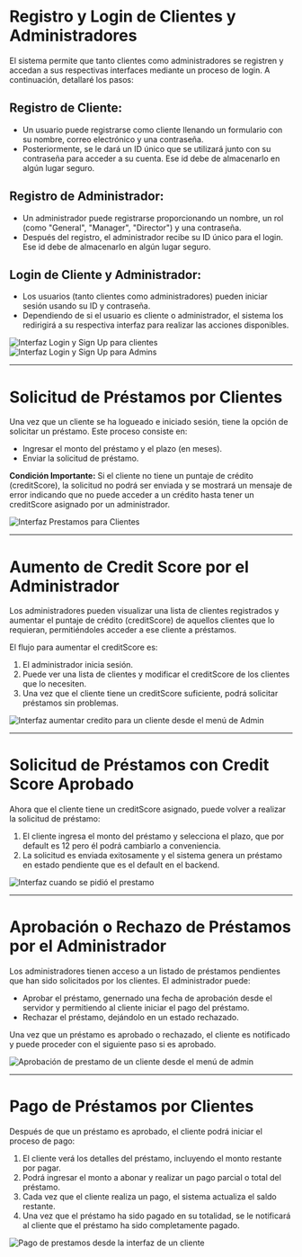 # Registro y Login de Clientes y Administradores

El sistema permite que tanto clientes como administradores se registren y accedan a sus respectivas interfaces mediante un proceso de login. A continuación, detallaré los pasos:

## Registro de Cliente:

- Un usuario puede registrarse como cliente llenando un formulario con su nombre, correo electrónico y una contraseña.
- Posteriormente, se le dará un ID único que se utilizará junto con su contraseña para acceder a su cuenta. Ese id debe de almacenarlo en algún lugar seguro.

## Registro de Administrador:

- Un administrador puede registrarse proporcionando un nombre, un rol (como "General", "Manager", "Director") y una contraseña.
- Después del registro, el administrador recibe su ID único para el login. Ese id debe de almacenarlo en algún lugar seguro.

## Login de Cliente y Administrador:

- Los usuarios (tanto clientes como administradores) pueden iniciar sesión usando su ID y contraseña.
- Dependiendo de si el usuario es cliente o administrador, el sistema los redirigirá a su respectiva interfaz para realizar las acciones disponibles.

![Interfaz Login y Sign Up para clientes](https://github.com/stevan1008/adminLoansClient/blob/master/assets/loginclientes.png)
![Interfaz Login y Sign Up para Admins](https://github.com/stevan1008/adminLoansClient/blob/master/assets/loginAdmins.png)

---

# Solicitud de Préstamos por Clientes

Una vez que un cliente se ha logueado e iniciado sesión, tiene la opción de solicitar un préstamo. Este proceso consiste en:

- Ingresar el monto del préstamo y el plazo (en meses).
- Enviar la solicitud de préstamo.

**Condición Importante:** Si el cliente no tiene un puntaje de crédito (creditScore), la solicitud no podrá ser enviada y se mostrará un mensaje de error indicando que no puede acceder a un crédito hasta tener un creditScore asignado por un administrador.

![Interfaz Prestamos para Clientes](https://github.com/stevan1008/adminLoansClient/blob/master/assets/prestamosclientes.png)

---

# Aumento de Credit Score por el Administrador

Los administradores pueden visualizar una lista de clientes registrados y aumentar el puntaje de crédito (creditScore) de aquellos clientes que lo requieran, permitiéndoles acceder a ese cliente a préstamos.

El flujo para aumentar el creditScore es:

1. El administrador inicia sesión.
2. Puede ver una lista de clientes y modificar el creditScore de los clientes que lo necesiten.
3. Una vez que el cliente tiene un creditScore suficiente, podrá solicitar préstamos sin problemas.

![Interfaz aumentar credito para un cliente desde el menú de Admin](https://github.com/stevan1008/adminLoansClient/blob/master/assets/aumentocredito.png)

---

# Solicitud de Préstamos con Credit Score Aprobado

Ahora que el cliente tiene un creditScore asignado, puede volver a realizar la solicitud de préstamo:

1. El cliente ingresa el monto del préstamo y selecciona el plazo, que por default es 12 pero él podrá cambiarlo a conveniencia.
2. La solicitud es enviada exitosamente y el sistema genera un préstamo en estado pendiente que es el default en el backend.

![Interfaz cuando se pidió el prestamo](https://github.com/stevan1008/adminLoansClient/blob/master/assets/prestamoenviado.png)

---

# Aprobación o Rechazo de Préstamos por el Administrador

Los administradores tienen acceso a un listado de préstamos pendientes que han sido solicitados por los clientes. El administrador puede:

- Aprobar el préstamo, genernado una fecha de aprobación desde el servidor y permitiendo al cliente iniciar el pago del préstamo.
- Rechazar el préstamo, dejándolo en un estado rechazado.

Una vez que un préstamo es aprobado o rechazado, el cliente es notificado y puede proceder con el siguiente paso si es aprobado.

![Aprobación de prestamo de un cliente desde el menú de admin](https://github.com/stevan1008/adminLoansClient/blob/master/assets/aprobarprestamo.png)

---

# Pago de Préstamos por Clientes

Después de que un préstamo es aprobado, el cliente podrá iniciar el proceso de pago:

1. El cliente verá los detalles del préstamo, incluyendo el monto restante por pagar.
2. Podrá ingresar el monto a abonar y realizar un pago parcial o total del préstamo.
3. Cada vez que el cliente realiza un pago, el sistema actualiza el saldo restante.
4. Una vez que el préstamo ha sido pagado en su totalidad, se le notificará al cliente que el préstamo ha sido completamente pagado.

![Pago de prestamos desde la interfaz de un cliente](https://github.com/stevan1008/adminLoansClient/blob/master/assets/oagodeprestamo.png)